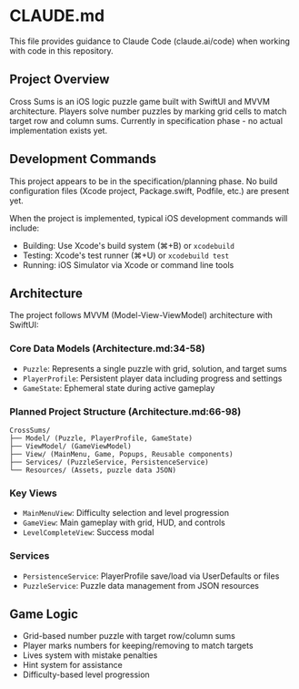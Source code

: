 # CLAUDE.md

This file provides guidance to Claude Code (claude.ai/code) when working with code in this repository.

## Project Overview

Cross Sums is an iOS logic puzzle game built with SwiftUI and MVVM architecture. Players solve number puzzles by marking grid cells to match target row and column sums. Currently in specification phase - no actual implementation exists yet.

## Development Commands

This project appears to be in the specification/planning phase. No build configuration files (Xcode project, Package.swift, Podfile, etc.) are present yet.

When the project is implemented, typical iOS development commands will include:
- Building: Use Xcode's build system (⌘+B) or `xcodebuild`
- Testing: Xcode's test runner (⌘+U) or `xcodebuild test`
- Running: iOS Simulator via Xcode or command line tools

## Architecture

The project follows MVVM (Model-View-ViewModel) architecture with SwiftUI:

### Core Data Models (Architecture.md:34-58)
- `Puzzle`: Represents a single puzzle with grid, solution, and target sums
- `PlayerProfile`: Persistent player data including progress and settings
- `GameState`: Ephemeral state during active gameplay

### Planned Project Structure (Architecture.md:66-98)
```
CrossSums/
├── Model/ (Puzzle, PlayerProfile, GameState)
├── ViewModel/ (GameViewModel)
├── View/ (MainMenu, Game, Popups, Reusable components)
├── Services/ (PuzzleService, PersistenceService)
└── Resources/ (Assets, puzzle data JSON)
```

### Key Views
- `MainMenuView`: Difficulty selection and level progression
- `GameView`: Main gameplay with grid, HUD, and controls
- `LevelCompleteView`: Success modal

### Services
- `PersistenceService`: PlayerProfile save/load via UserDefaults or files
- `PuzzleService`: Puzzle data management from JSON resources

## Game Logic
- Grid-based number puzzle with target row/column sums
- Player marks numbers for keeping/removing to match targets
- Lives system with mistake penalties
- Hint system for assistance
- Difficulty-based level progression